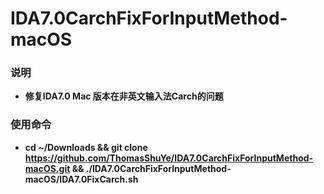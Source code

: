 # IDA7.0CarchFixForInputMethod-macOS

### 说明

* **修复IDA7.0 Mac 版本在非英文输入法Carch的问题**

### 使用命令

* **cd ~/Downloads && git clone https://github.com/ThomasShuYe/IDA7.0CarchFixForInputMethod-macOS.git && ./IDA7.0CarchFixForInputMethod-macOS/IDA7.0FixCarch.sh**


